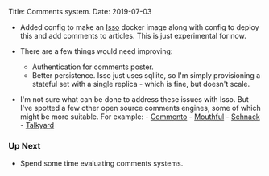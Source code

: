 Title: Comments system.
Date: 2019-07-03

- Added config to make an [Isso](https://posativ.org/isso) docker image along
  with config to deploy this and add comments to articles. This is just
  experimental for now.

- There are a few things would need improving:
  - Authentication for comments poster.
  - Better persistence. Isso just uses sqllite, so I'm simply provisioning a
    stateful set with a single replica - which is fine, but doesn't
    scale.
    
- I'm not sure what can be done to address these issues with Isso. But I've
  spotted a few other open source comments engines, some of which might be more
  suitable. For example:
      - [Commento](https://github.com/adtac/commento)
      - [Mouthful](https://github.com/vkuznecovas/mouthful)
      - [Schnack](https://github.com/schn4ck/schnack)
      - [Talkyard](https://github.com/debiki/talkyard)
  



### Up Next

- Spend some time evaluating comments systems.




